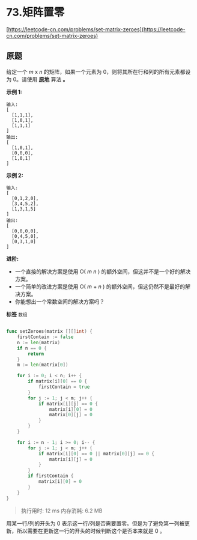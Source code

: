 # 73.矩阵置零
[https://leetcode-cn.com/problems/set-matrix-zeroes](https://leetcode-cn.com/problems/set-matrix-zeroes) 
## 原题
给定一个 *m* x *n* 的矩阵，如果一个元素为 0，则将其所在行和列的所有元素都设为 0。请使用 **<a href="http://baike.baidu.com/item/%E5%8E%9F%E5%9C%B0%E7%AE%97%E6%B3%95" target="_blank">原地</a>** 算法 **。** 

 **示例 1:** 

```
输入: 
[
  [1,1,1],
  [1,0,1],
  [1,1,1]
]
输出: 
[
  [1,0,1],
  [0,0,0],
  [1,0,1]
]

```
 **示例 2:** 

```
输入: 
[
  [0,1,2,0],
  [3,4,5,2],
  [1,3,1,5]
]
输出: 
[
  [0,0,0,0],
  [0,4,5,0],
  [0,3,1,0]
]
```
 **进阶:** 
- 一个直接的解决方案是使用  O( *m* *n* ) 的额外空间，但这并不是一个好的解决方案。
- 一个简单的改进方案是使用 O( *m* + *n* ) 的额外空间，但这仍然不是最好的解决方案。
- 你能想出一个常数空间的解决方案吗？
 
**标签**
`数组` 


## 
```go
func setZeroes(matrix [][]int) {
	firstContain := false
	n := len(matrix)
	if n == 0 {
		return
	}
	m := len(matrix[0])

	for i := 0; i < n; i++ {
		if matrix[i][0] == 0 {
			firstContain = true
		}
		for j := 1; j < m; j++ {
			if matrix[i][j] == 0 {
				matrix[i][0] = 0
				matrix[0][j] = 0
			}
		}
	}

	for i := n - 1; i >= 0; i-- {
		for j := 1; j < m; j++ {
			if matrix[i][0] == 0 || matrix[0][j] == 0 {
				matrix[i][j] = 0
			}
		}
		if firstContain {
			matrix[i][0] = 0
		}
	}
}
```
>执行用时: 12 ms
内存消耗: 6.2 MB

用某一行/列的开头为 0 表示这一行/列是否需要置零。但是为了避免第一列被更新，所以需要在更新这一行的开头的时候判断这个是否本来就是 0 。